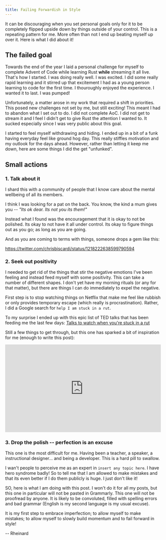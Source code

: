 ```yaml
---
title: Failing Forwardish in Style
---
```


It can be discouraging when you set personal goals only for it to be completely flipped upside down by things outside of your control. This is a repeating pattern for me. More often than not I end up beating myself up over it. Here is what I did about it!

## The failed goal

Towards the end of the year I laid a personal challenge for myself to complete Advent of Code while learning Rust **while** streaming it all live. That's how I started. I was doing really well. I was excited. I did some really rapid learning and it stirred up that excitement I had as a young person learning to code for the first time. I thouroughly enjoyed the experience. I wanted it to last. I was pumped!

Unfortunately, a matter arose in my work that required a shift in priorities. This posed new challenges not set by me, but still exciting! This meant I had to abandon what I set out to do. I did not complete AoC. I did not get to stream it and I feel I didn't get to give Rust the attention I wanted to. It sucked especially since I was very public about this goal.

I started to feel myself withdrawing and hiding. I ended up in a bit of a funk having everyday feel like ground hog day. This really stiffles motivation and my outlook for the days ahead. However, rather than letting it keep me down, here are some things I did the get "unfunked".

## Small actions

### **1. Talk about it**

I shard this with a community of people that I know care about the mental wellbeing of all its members.

I think I was looking for a pat on the back. You know, the kind a mum gives you -- *"Its ok dear. Its not you its them!"*

Instead what I found was the encouragement that it is okay to not be polished. Its okay to not have it all under control. Its okay to figure things out as you go; as long as you are going.

And as you are coming to terms with things, someone drops a gem like this:  

https://twitter.com/chrisbiscardi/status/1218222638599790594

### **2. Seek out positivity**

I needed to get rid of the things that stir the negative emotions I've been feeling and instead feed myself with some positivity. This can take a number of different shapes. I don't yet have my morning rituals (or any for that matter), but there are things I can do immediately to expel the negative.

First step is to stop watching things on Netflix that make me feel like rubbish or only provides temporary escape (which really is procrastination). Rather, I did a Google search for `help I am stuck in a rut`. 

To my surprise I ended up with this epic list of TED talks that has been feeding me the last few days: [Talks to watch when you're stuck in a rut](https://www.ted.com/playlists/237/11_talks_to_watch_when_you_re)

Still a few things to get through, but this one has sparked a bit of inspiration for me (enough to write this post): 
<div style="max-width:854px"><div style="position:relative;height:0;padding-bottom:56.25%"><iframe src="https://embed.ted.com/talks/tim_harford_a_powerful_way_to_unleash_your_natural_creativity" width="854" height="480" style="position:absolute;left:0;top:0;width:100%;height:100%" frameborder="0" scrolling="no" allowfullscreen></iframe></div></div>

### **3. Drop the polish -- perfection is an excuse**

This one is the most difficult for me. Having been a teacher, a speaker, a instructional designer... and being a developer. This is a hard pill to swallow. 

I wan't people to perceive me as an expert in `insert any topic here`. I have hero syndrome badly! So to tell me that I am allowed to make mistakes and that its even better if I do them publicly is huge. I just don't like it!

SO, here is what I am doing with this post. I won't do it for all my posts, but this one in particular will not be pasted in Grammarly. This one will not be proofread by anyone. It is likely to be convoluted, filled with spelling errors and bad grammar (English is my second language is my usual excuse).

It is my first step to embrace imperfection; to allow myself to make mistakes; to allow myself to slowly build momentum and to fail forward in style!

-- Rheinard
